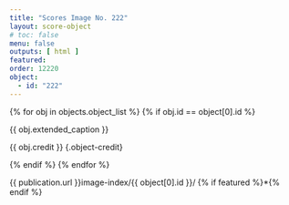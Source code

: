 ```yaml
---
title: "Scores Image No. 222"
layout: score-object
# toc: false
menu: false
outputs: [ html ]
featured: 
order: 12220
object:
  - id: "222"
---
```


{% for obj in objects.object_list %}
{% if obj.id == object[0].id %}

{{ obj.extended_caption }}

{{ obj.credit }} {.object-credit}

{% endif %}
{% endfor %}

<div class="object-credit object-url is-print-only">

{{ publication.url }}image-index/{{ object[0].id }}/ {% if featured %}*{% endif %}

</div>
